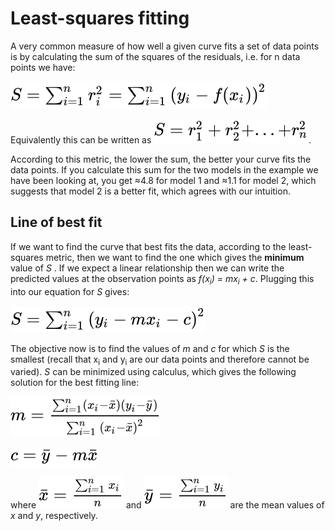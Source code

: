 # Least-squares fitting

A very common measure of how well a given curve fits a set of data points is by calculating the sum of the squares of the residuals, i.e. for n data points we have:

![](images/eqn-sum-squares-1.svg)

Equivalently this can be written as ![](images/eqn-sum-squares-2.svg).

According to this metric, the lower the sum, the better your curve fits the data points.  If you calculate this sum for the two models in the example we have been looking at, you get ≈4.8 for model 1 and ≈1.1 for model 2, which suggests that model 2 is a better fit, which agrees with our intuition.

## Line of best fit

If we want to find the curve that best fits the data, according to the least-squares metric, then we want to find the one which gives the **minimum** value of *S* .  If we expect a linear relationship then we can write the predicted values at the observation points as *f(x<sub>i</sub>) = mx<sub>i</sub> + c*.  Plugging this into our equation for *S* gives:

![](images/eqn-sum-squares-3.svg)

The objective now is to find the values of *m* and *c* for which *S* is the smallest (recall that x<sub>i</sub> and y<sub>i</sub> are our data points and therefore cannot be varied).  *S* can be minimized using calculus, which gives the following solution for the best fitting line:

![](images/eqn-best-fit-m.svg)

![](images/eqn-best-fit-c.svg)

where ![](images/eqn-xbar.svg) and ![](images/eqn-ybar.svg) are the mean values of *x* and *y*, respectively.


